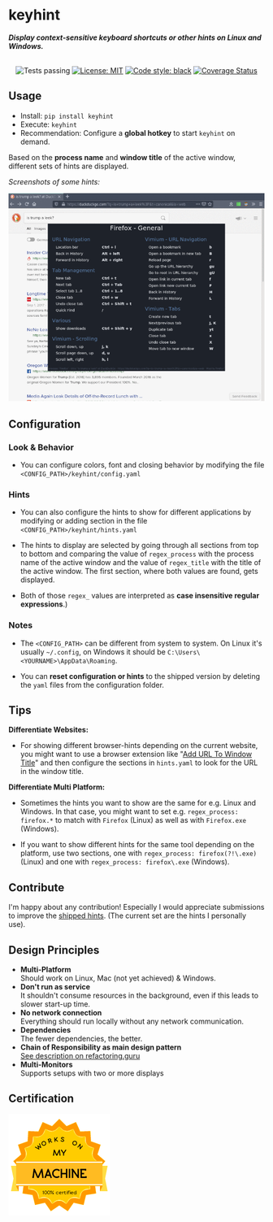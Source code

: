 # keyhint

**_Display context-sensitive keyboard shortcuts or other hints on Linux and Windows._**

<p align="center"><br>
<img alt="Tests passing" src="https://github.com/dynobo/keyhint/workflows/Test/badge.svg">
<a href="https://github.com/dynobo/keyhint/blob/master/LICENSE"><img alt="License: MIT" src="https://img.shields.io/badge/License-MIT-blue.svg"></a>
<a href="https://github.com/psf/black"><img alt="Code style: black" src="https://img.shields.io/badge/Code%20style-black-%23000000"></a>
<a href='https://coveralls.io/github/dynobo/keyhint'><img src='https://coveralls.io/repos/github/dynobo/keyhint/badge.svg' alt='Coverage Status' /></a>
</p>

## Usage

- Install: `pip install keyhint`
- Execute: `keyhint`
- Recommendation: Configure a **global hotkey** to start `keyhint` on demand.

Based on the **process name** and **window title** of the active window, different sets of hints are displayed.

_Screenshots of some hints:_

![General Firefox Shortcuts](assets/demo.gif)

## Configuration

### Look & Behavior

- You can configure colors, font and closing behavior by modifying the file<br>
  `<CONFIG_PATH>/keyhint/config.yaml`

### Hints

- You can also configure the hints to show for different applications by modifying or adding section in the file<br>
  `<CONFIG_PATH>/keyhint/hints.yaml`

- The hints to display are selected by going through all sections from top to bottom and comparing the value of `regex_process` with the process name of the active window and the value of `regex_title` with the title of the active window. The first section, where both values are found, gets displayed.

- Both of those `regex_` values are interpreted as **case insensitive regular expressions**.)

### Notes

- The `<CONFIG_PATH>` can be different from system to system. On Linux it's usually `~/.config`, on Windows it should be `C:\Users\<YOURNAME>\AppData\Roaming`.

- You can **reset configuration or hints** to the shipped version by deleting the `yaml` files from the configuration folder.

## Tips

**Differentiate Websites:**

- For showing different browser-hints depending on the current website, you might want to use a browser extension like "[Add URL To Window Title](https://addons.mozilla.org/en-US/firefox/addon/add-url-to-window-title/)" and then configure the sections in `hints.yaml` to look for the URL in the window title.

**Differentiate Multi Platform:**

- Sometimes the hints you want to show are the same for e.g. Linux and Windows. In that case, you might want to set e.g. `regex_process: firefox.*` to match with `Firefox` (Linux) as well as with `Firefox.exe` (Windows).

- If you want to show different hints for the same tool depending on the platform, use two sections, one with `regex_process: firefox(?!\.exe)` (Linux) and one with `regex_process: firefox\.exe` (Windows).

## Contribute

I'm happy about any contribution! Especially I would appreciate submissions to improve the [shipped hints](https://github.com/dynobo/keyhint/blob/master/keyhint/config/hints.yaml). (The current set are the hints I personally use).

## Design Principles

- **Multi-Platform**<br>Should work on Linux, Mac (not yet achieved) & Windows.
- **Don't run as service**<br>It shouldn't consume resources in the background, even if this leads to slower start-up time.
- **No network connection**<br>Everything should run locally without any network communication.
- **Dependencies**<br>The fewer dependencies, the better.
- **Chain of Responsibility as main design pattern**<br>[See description on refactoring.guru](https://refactoring.guru/design-patterns/chain-of-responsibility)
- **Multi-Monitors**<br>Supports setups with two or more displays

## Certification

![WOMM](https://raw.githubusercontent.com/dynobo/lmdiag/master/badge.png)
